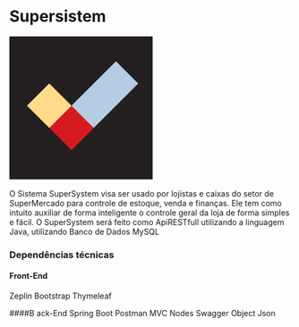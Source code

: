 # Supersistem
<img src="https://raw.githubusercontent.com/PhilipeGomes/Supersistem/main/Documento%20de%20Requisitos/images/image1.png"  width="256" height="256">

O Sistema SuperSystem visa ser usado por lojistas e caixas do setor de SuperMercado para controle de estoque, venda e finanças. Ele tem como intuito auxiliar de forma inteligente o controle geral da loja de forma simples e fácil.
O SuperSystem será feito como ApiRESTfull utilizando a linguagem Java, utilizando Banco de Dados MySQL

### Dependências técnicas

#### Front-End 
Zeplin
Bootstrap
Thymeleaf

####B ack-End
Spring Boot
Postman
MVC
Nodes
Swagger
Object Json


